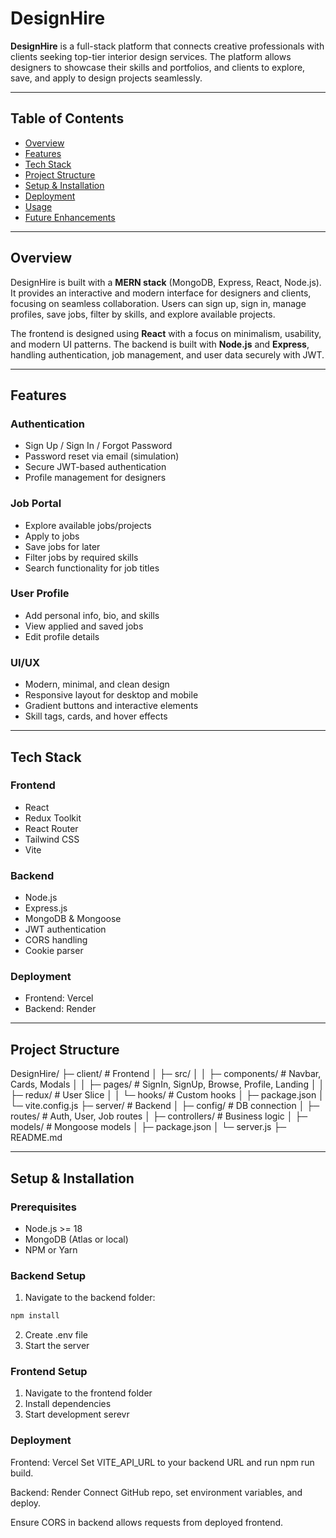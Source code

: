 # DesignHire

**DesignHire** is a full-stack platform that connects creative professionals with clients seeking top-tier interior design services. The platform allows designers to showcase their skills and portfolios, and clients to explore, save, and apply to design projects seamlessly. 

---

## Table of Contents
- [Overview](#overview)
- [Features](#features)
- [Tech Stack](#tech-stack)
- [Project Structure](#project-structure)
- [Setup & Installation](#setup--installation)
- [Deployment](#deployment)
- [Usage](#usage)
- [Future Enhancements](#future-enhancements)


---

## Overview
DesignHire is built with a **MERN stack** (MongoDB, Express, React, Node.js). It provides an interactive and modern interface for designers and clients, focusing on seamless collaboration. Users can sign up, sign in, manage profiles, save jobs, filter by skills, and explore available projects. 

The frontend is designed using **React** with a focus on minimalism, usability, and modern UI patterns. The backend is built with **Node.js** and **Express**, handling authentication, job management, and user data securely with JWT.

---

## Features

### Authentication
- Sign Up / Sign In / Forgot Password
- Password reset via email (simulation)
- Secure JWT-based authentication
- Profile management for designers

### Job Portal
- Explore available jobs/projects
- Apply to jobs
- Save jobs for later
- Filter jobs by required skills
- Search functionality for job titles

### User Profile
- Add personal info, bio, and skills
- View applied and saved jobs
- Edit profile details

### UI/UX
- Modern, minimal, and clean design
- Responsive layout for desktop and mobile
- Gradient buttons and interactive elements
- Skill tags, cards, and hover effects

---

## Tech Stack

### Frontend
- React
- Redux Toolkit
- React Router
- Tailwind CSS
- Vite

### Backend
- Node.js
- Express.js
- MongoDB & Mongoose
- JWT authentication
- CORS handling
- Cookie parser

### Deployment
- Frontend: Vercel
- Backend: Render

---

## Project Structure
DesignHire/
├─ client/ # Frontend
│ ├─ src/
│ │ ├─ components/ # Navbar, Cards, Modals
│ │ ├─ pages/ # SignIn, SignUp, Browse, Profile, Landing
│ │ ├─ redux/ # User Slice
│ │ └─ hooks/ # Custom hooks
│ ├─ package.json
│ └─ vite.config.js
├─ server/ # Backend
│ ├─ config/ # DB connection
│ ├─ routes/ # Auth, User, Job routes
│ ├─ controllers/ # Business logic
│ ├─ models/ # Mongoose models
│ ├─ package.json
│ └─ server.js
├─ README.md


---

## Setup & Installation

### Prerequisites
- Node.js >= 18
- MongoDB (Atlas or local)
- NPM or Yarn

### Backend Setup
1. Navigate to the backend folder:
```bash
npm install
```
2. Create .env file
3. Start the server
### Frontend Setup
1. Navigate to the frontend folder
2. Install dependencies
3. Start development serevr

### Deployment

Frontend: Vercel
Set VITE_API_URL to your backend URL and run npm run build.

Backend: Render
Connect GitHub repo, set environment variables, and deploy.

Ensure CORS in backend allows requests from deployed frontend.
